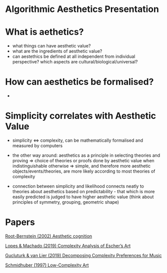 # Algorithmic Aesthetics Presentation


# What is aethetics?

 - what things can have aesthetic value?
 - what are the ingredients of aesthetic value?
 - can aestethics be defined at all independent from individual perspective? which aspects are cultural/biological/universal?

# How can aesthetics be formalised?

 - 
 
 
 
# Simplicity correlates with Aesthetic Value

 - simplicity <=> complexity, can be mathematically formalised and measured by computers
 
 - the other way around: aesthetics as a principle in selecting theories and proving 
    => choice of theories or proofs done by aesthetic value when indistinguishable otherwise 
    => simple, and therefore more aesthetic objects/events/theories, are more likely according to most theories of complexity
    
 - connection between simplicity and likelihood connects neatly to theories about aesthetics based on predictability - that which is more easily
 predicted is judged to have higher aesthetic value (think about principles of symmetry, grouping, geometric shape)
 
 
 
# Papers


[Root-Bernstein (2002) Aesthetic cognition](https://www.tandfonline.com/doi/pdf/10.1080/02698590120118837?casa_token=nCwE7JTHehIAAAAA%3ABJ2R18heLYCmz81awLugrNfWeiezkTlxhHZXDyJ_AeH_76tR5WPxtTitM0ww_UaiksO_3fuO81_tew&)


[Lopes & Machado (2019) Complexity Analysis of Escher’s Art](file:///home/valentin/Downloads/entropy-21-00553-v2.pdf)


[Gucluturk & van Lier (2019) Decomposing Complexity Preferences for Music](https://www.frontiersin.org/articles/10.3389/fpsyg.2019.00674/full#B36)

[Schmidhuber (1997) Low-Complexity Art](https://www.jstor.org/stable/1576418)

